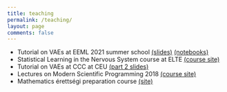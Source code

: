 ```yaml
---
title: teaching
permalink: /teaching/
layout: page
comments: false
---
```




- Tutorial on VAEs at EEML 2021 summer school [(slides)](http://davidnagy.web.elte.hu/eloadas/kiseloadas/VAE_tutorial_EEML_2021.pdf) [(notebooks)](https://github.com/eemlcommunity/PracticalSessions2021/tree/main/generative)
- Statistical Learning in the Nervous System course at ELTE [(course site)](http://golab.wigner.mta.hu/teaching/)
- Tutorial on VAEs at CCC at CEU [(part 2 slides)](http://davidnagy.web.elte.hu/eloadas/kiseloadas/vae_tutorial_part2_2020_CEU.pdf)
- Lectures on Modern Scientific Programming 2018 [(course site)](http://gpu.wigner.mta.hu/en/events/lectures-on-modern-scientific-programming/lectures-on-modern-scientific-programming-2018)
- Mathematics érettségi preparation course [(site)](http://davidnagy.web.elte.hu/teaching_bme.html)


